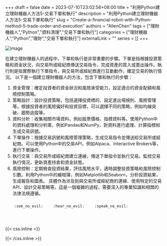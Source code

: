 +++ 
draft = false
date = 2023-07-10T23:02:56+08:00
title = "利用Python建立理財機器人方法5-交易下單和執行"
description = "利用Python建立理財機器人方法5-交易下單和執行"
slug = "Create-a-financial-robot-with-Python-method-5-trade-order-and-execution"
authors = "AllenChen"
tags = ["理財機器人","Python","資料清理","交易下單和執行"]
categories = ["理財機器人","Python","理財","交易下單和執行"]
externalLink = ""
series = []
+++

![image](/images/post/A-rabbit-with-big-blue-eyes-using-computer-for-trading-order-to-create-a-python-robot-with-Van-Gogh-style.jpeg)

在建立理財機器人的過程中，下單和執行是非常重要的步驟。下單是指根據投資策略和資金狀況，向交易所或經紀商傳送交易指令，完成資產的買入或賣出操作。執行則是指實際執行下單指令，與交易所或經紀商進行互動動作，確定交易的執行情況。
以下是一個建立理財機器人的方法，包含下單和執行的步驟：
1. 資金管理：確定投資者的資金狀況和風險承受能力，設定適合的資金配額和風險控制策略。
2. 策略設計：設計投資策略，包括選擇投資標的、設定進出場規則、風險管理等。根據投資者的風險偏好和投資目標，可以選擇不同的策略，例如均線突破、趨勢追蹤等。
3. 資料分析：收集相關市場資料，例如股票價格、指標資料等。使用Python中的資料處理和分析庫，例如Pandas和NumPy，對資料進行處理、計算指標和生成交易訊號。
4. 下單操作：根據交易訊號和風險管理策略，生成交易指令並傳送給交易所或經紀商。可以使用Python中的交易API，例如Alpaca、Interactive Brokers等，進行下單操作。
5. 執行交易：與交易所或經紀商建立連線，傳送下單指令並執行交易。監控交易執行情況，更新資產持倉和資金狀態。
6. 風險控制：定期檢查投資結果，評估風險水平，適時調整投資策略和風險控制引數。利用Python中的繪相簿，例如Matplotlib和Seaborn，分析投資結果，生成報告和圖表。
具體作為涉及到與交易所或經紀商的連線、使用特定的交易API、設計交易策略等。這是一個複雜的過程，需要深入的專業知識和相關的法律法規遵循。

<p><span class="nowrap"><span class="emojify">🙈</span> <code>:see_no_evil:</code></span>  <span class="nowrap"><span class="emojify">🙉</span> <code>:hear_no_evil:</code></span>  <span class="nowrap"><span class="emojify">🙊</span> <code>:speak_no_evil:</code></span></p>
<br>
    

{{< css.inline >}}
<style>
.emojify {
	font-family: Apple Color Emoji, Segoe UI Emoji, NotoColorEmoji, Segoe UI Symbol, Android Emoji, EmojiSymbols;
	font-size: 2rem;
	vertical-align: middle;
}
@media screen and (max-width:650px) {
  .nowrap {
    display: block;
    margin: 25px 0;
  }
}
</style>
{{< /css.inline >}}
